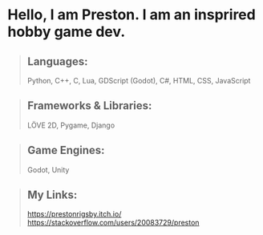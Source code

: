 # Hello, I am Preston. I am an insprired hobby game dev.

> ## Languages:
> Python, C++, C, Lua, GDScript (Godot), C#, HTML, CSS, JavaScript

> ## Frameworks & Libraries:
> LÖVE 2D, Pygame, Django

> ## Game Engines:
> Godot, Unity

> ## My Links:
> https://prestonrigsby.itch.io/ <br>
> https://stackoverflow.com/users/20083729/preston <br>

